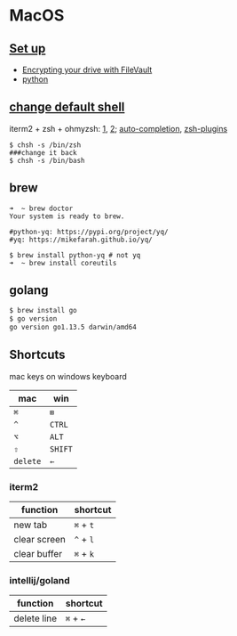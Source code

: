 # MacOS

## [Set up](https://redhat.service-now.com/help?id=kb_article&sys_id=87e9f72bc91c860076770fb559cc8ad9)
* [Encrypting your drive with FileVault](https://redhat.service-now.com/help?id=kb_article&sysparm_article=KB0000970)
* [python](python.md#on-mac)

## [change default shell](https://www.howtogeek.com/444596/how-to-change-the-default-shell-to-bash-in-macos-catalina/)

iterm2 + zsh + ohmyzsh: [1](https://medium.com/ayuth/iterm2-zsh-oh-my-zsh-the-most-power-full-of-terminal-on-macos-bdb2823fb04c), [2](https://www.freecodecamp.org/news/how-to-configure-your-macos-terminal-with-zsh-like-a-pro-c0ab3f3c1156/);
[auto-completion](https://scriptingosx.com/2019/07/moving-to-zsh-part-5-completions/), [zsh-plugins](https://github.com/ohmyzsh/ohmyzsh/wiki/Plugins)



```
$ chsh -s /bin/zsh
###change it back
$ chsh -s /bin/bash

```

## brew

```
➜  ~ brew doctor
Your system is ready to brew.

#python-yq: https://pypi.org/project/yq/
#yq: https://mikefarah.github.io/yq/

$ brew install python-yq # not yq
➜  ~ brew install coreutils
```

## golang

```bash
$ brew install go
$ go version
go version go1.13.5 darwin/amd64
```

## Shortcuts

mac keys on windows keyboard

**mac** | **win**
-------- | --------
 `⌘` | `⊞`
 `^` | `CTRL`
 `⌥` | `ALT`
 `⇧` | `SHIFT`
 `delete` | `←`

### iterm2

**function** | **shortcut**
-------- | --------
new tab | `⌘` + `t`
clear screen | `^` + `l`
clear buffer | `⌘` + `k`

### intellij/goland

**function** | **shortcut**
-------- | --------
delete line | `⌘` + `←`

